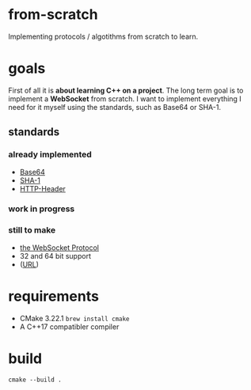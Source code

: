 # from-scratch
Implementing protocols / algotithms from scratch to learn.

# goals
First of all it is **about learning C++ on a project**. The long term goal is to implement a **WebSocket** from scratch. I want to implement everything I need for it myself using the standards, such as Base64 or SHA-1.  

## standards
### already implemented
- [Base64](https://datatracker.ietf.org/doc/html/rfc4648#section-4)
- [SHA-1](https://datatracker.ietf.org/doc/html/rfc3174)
- [HTTP-Header](https://datatracker.ietf.org/doc/html/rfc2616)
### work in progress
### still to make
- [the WebSocket Protocol](https://datatracker.ietf.org/doc/html/rfc6455)
- 32 and 64 bit support
- ([URL](https://datatracker.ietf.org/doc/html/rfc3986))

# requirements
- CMake 3.22.1 `brew install cmake`
- A C++17 compatibler compiler

# build
```
cmake --build .
```